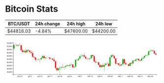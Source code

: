 # Bitcoin Stats

BTC/USDT|24h change|24h high|24h low|
|---|---|---|---|
|$44816.03|-4.84%|$47600.00|$44200.00|

<img src="./chart.svg">
